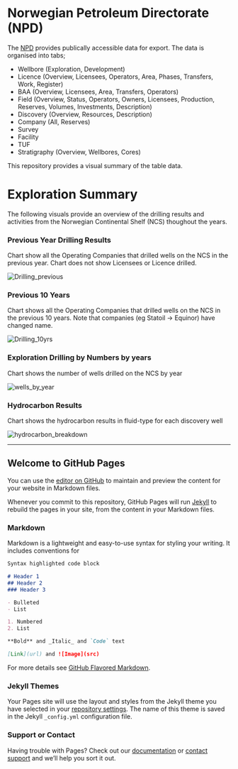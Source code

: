 # Norwegian Petroleum Directorate (NPD)
The [NPD](https://npd.no/en) provides publically accessible data for export.  The data is organised into tabs;
* Wellbore (Exploration, Development)
* Licence (Overview, Licensees, Operators, Area, Phases, Transfers, Work, Register)
* BAA (Overview, Licensees, Area, Transfers, Operators)
* Field (Overview, Status, Operators, Owners, Licensees, Production, Reserves, Volumes, Investments, Description)
* Discovery (Overview, Resources, Description)
* Company (All, Reserves)
* Survey
* Facility
* TUF
* Stratigraphy (Overview, Wellbores, Cores)

This repository provides a visual summary of the table data.

# Exploration Summary
The following visuals provide an overview of the drilling results and activities from the Norwegian Continental Shelf (NCS) thoughout the years.

### Previous Year Drilling Results
Chart show all the Operating Companies that drilled wells on the NCS in the previous year.  Chart does not show Licensees or Licence drilled.

![Drilling_previous](https://github.com/ABDunbar/NPD-Visualisation/tree/main/figures/drilling_previous.png "Previous drilling results: Last year")

### Previous 10 Years
Chart shows all the Operating Companies that drilled wells on the NCS in the previous 10 years.  Note that companies (eg Statoil -> Equinor) have changed name.

![Drilling_10yrs](https://github.com/ABDunbar/NPD-Visualisation/tree/main/figures/drilling_10.png "Previous drilling results: 10 years")

### Exploration Drilling by Numbers by years
Chart shows the number of wells drilled on the NCS by year

![wells_by_year](https://github.com/ABDunbar/NPD-Visualisation/tree/main/figures/expl_yearly_drill.png)

### Hydrocarbon Results
Chart shows the hydrocarbon results in fluid-type for each discovery well

![hydrocarbon_breakdown](https://github.com/ABDunbar/NPD-Visualisation/tree/main/figures/discovery_results_type.png)

---

## Welcome to GitHub Pages

You can use the [editor on GitHub](https://github.com/ABDunbar/NPD-Visualisation/edit/gh-pages/index.md) to maintain and preview the content for your website in Markdown files.

Whenever you commit to this repository, GitHub Pages will run [Jekyll](https://jekyllrb.com/) to rebuild the pages in your site, from the content in your Markdown files.

### Markdown

Markdown is a lightweight and easy-to-use syntax for styling your writing. It includes conventions for

```markdown
Syntax highlighted code block

# Header 1
## Header 2
### Header 3

- Bulleted
- List

1. Numbered
2. List

**Bold** and _Italic_ and `Code` text

[Link](url) and ![Image](src)
```

For more details see [GitHub Flavored Markdown](https://guides.github.com/features/mastering-markdown/).

### Jekyll Themes

Your Pages site will use the layout and styles from the Jekyll theme you have selected in your [repository settings](https://github.com/ABDunbar/NPD-Visualisation/settings). The name of this theme is saved in the Jekyll `_config.yml` configuration file.

### Support or Contact

Having trouble with Pages? Check out our [documentation](https://docs.github.com/categories/github-pages-basics/) or [contact support](https://support.github.com/contact) and we’ll help you sort it out.
